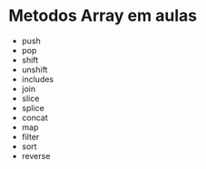 # Metodos Array em aulas
- push
- pop
- shift
- unshift
- includes
- join
- slice
- splice
- concat
- map
- filter
- sort
- reverse